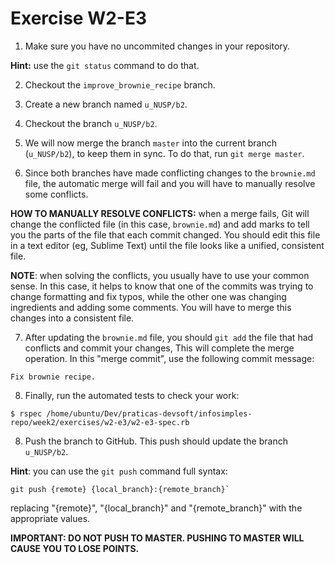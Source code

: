 # Exercise W2-E3

1. Make sure you have no uncommited changes in your repository.

  __Hint:__ use the `git status` command to do that.

2. Checkout the `improve_brownie_recipe` branch.

3. Create a new branch named `u_NUSP/b2`.

4. Checkout the branch `u_NUSP/b2`.

5. We will now merge the branch `master` into the current branch (`u_NUSP/b2`), to keep them in sync. To do that, run `git merge master`.

6. Since both branches have made conflicting changes to the `brownie.md` file, the automatic merge will fail and you will have to manually resolve some conflicts.

  __HOW TO MANUALLY RESOLVE CONFLICTS:__ when a merge fails, Git will change the conflicted file (in this case, `brownie.md`) and add marks to tell you the parts of the file that each commit changed. You should edit this file in a text editor (eg, Sublime Text) until the file looks like a unified, consistent file.

  __NOTE__: when solving the conflicts, you usually have to use your common sense. In this case, it helps to know that one of the commits was trying to change formatting and fix typos, while the other one was changing ingredients and adding some comments. You will have to merge this changes into a consistent file.

7. After updating the `brownie.md` file, you should `git add` the file that had conflicts and commit your changes, This will complete the merge operation. In this "merge commit", use the following commit message:

  ```
  Fix brownie recipe.
  ```

8. Finally, run the automated tests to check your work:

  ```
  $ rspec /home/ubuntu/Dev/praticas-devsoft/infosimples-repo/week2/exercises/w2-e3/w2-e3-spec.rb
  ```

8. Push the branch to GitHub. This push should update the branch `u_NUSP/b2`.

  __Hint__: you can use the `git push` command full syntax:
  ```
  git push {remote} {local_branch}:{remote_branch}`
  ```
  replacing "{remote}", "{local_branch}" and "{remote_branch}" with the appropriate values.

  __IMPORTANT: DO NOT PUSH TO MASTER. PUSHING TO MASTER WILL CAUSE YOU TO LOSE POINTS.__
